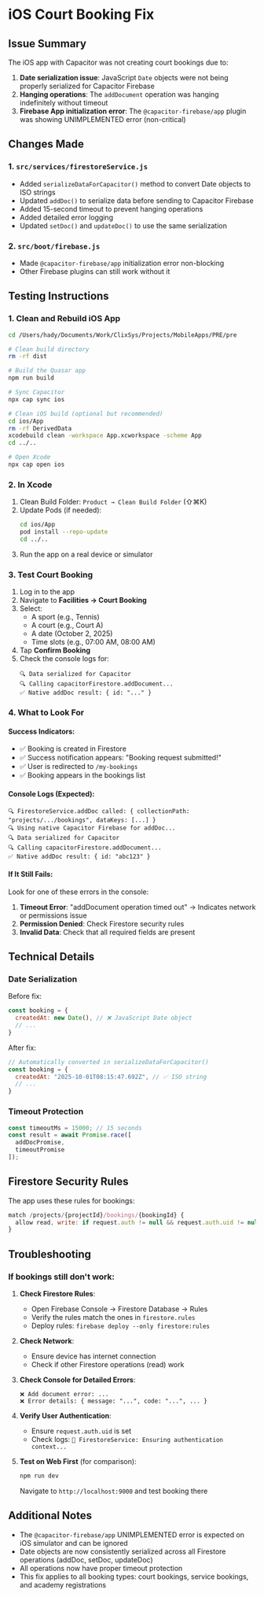 # iOS Court Booking Fix

## Issue Summary
The iOS app with Capacitor was not creating court bookings due to:
1. **Date serialization issue**: JavaScript `Date` objects were not being properly serialized for Capacitor Firebase
2. **Hanging operations**: The `addDocument` operation was hanging indefinitely without timeout
3. **Firebase App initialization error**: The `@capacitor-firebase/app` plugin was showing UNIMPLEMENTED error (non-critical)

## Changes Made

### 1. `src/services/firestoreService.js`
- Added `serializeDataForCapacitor()` method to convert Date objects to ISO strings
- Updated `addDoc()` to serialize data before sending to Capacitor Firebase
- Added 15-second timeout to prevent hanging operations
- Added detailed error logging
- Updated `setDoc()` and `updateDoc()` to use the same serialization

### 2. `src/boot/firebase.js`
- Made `@capacitor-firebase/app` initialization error non-blocking
- Other Firebase plugins can still work without it

## Testing Instructions

### 1. Clean and Rebuild iOS App
```bash
cd /Users/hady/Documents/Work/ClixSys/Projects/MobileApps/PRE/pre

# Clean build directory
rm -rf dist

# Build the Quasar app
npm run build

# Sync Capacitor
npx cap sync ios

# Clean iOS build (optional but recommended)
cd ios/App
rm -rf DerivedData
xcodebuild clean -workspace App.xcworkspace -scheme App
cd ../..

# Open Xcode
npx cap open ios
```

### 2. In Xcode
1. Clean Build Folder: `Product → Clean Build Folder` (⇧⌘K)
2. Update Pods (if needed):
   ```bash
   cd ios/App
   pod install --repo-update
   cd ../..
   ```
3. Run the app on a real device or simulator

### 3. Test Court Booking
1. Log in to the app
2. Navigate to **Facilities → Court Booking**
3. Select:
   - A sport (e.g., Tennis)
   - A court (e.g., Court A)
   - A date (October 2, 2025)
   - Time slots (e.g., 07:00 AM, 08:00 AM)
4. Tap **Confirm Booking**
5. Check the console logs for:
   ```
   🔍 Data serialized for Capacitor
   🔍 Calling capacitorFirestore.addDocument...
   ✅ Native addDoc result: { id: "..." }
   ```

### 4. What to Look For

#### Success Indicators:
- ✅ Booking is created in Firestore
- ✅ Success notification appears: "Booking request submitted!"
- ✅ User is redirected to `/my-bookings`
- ✅ Booking appears in the bookings list

#### Console Logs (Expected):
```
🔍 FirestoreService.addDoc called: { collectionPath: "projects/.../bookings", dataKeys: [...] }
🔍 Using native Capacitor Firebase for addDoc...
🔍 Data serialized for Capacitor
🔍 Calling capacitorFirestore.addDocument...
✅ Native addDoc result: { id: "abc123" }
```

#### If It Still Fails:
Look for one of these errors in the console:
1. **Timeout Error**: "addDocument operation timed out" → Indicates network or permissions issue
2. **Permission Denied**: Check Firestore security rules
3. **Invalid Data**: Check that all required fields are present

## Technical Details

### Date Serialization
Before fix:
```javascript
const booking = {
  createdAt: new Date(), // ❌ JavaScript Date object
  // ...
}
```

After fix:
```javascript
// Automatically converted in serializeDataForCapacitor()
const booking = {
  createdAt: "2025-10-01T08:15:47.692Z", // ✅ ISO string
  // ...
}
```

### Timeout Protection
```javascript
const timeoutMs = 15000; // 15 seconds
const result = await Promise.race([
  addDocPromise,
  timeoutPromise
]);
```

## Firestore Security Rules
The app uses these rules for bookings:
```javascript
match /projects/{projectId}/bookings/{bookingId} {
  allow read, write: if request.auth != null && request.auth.uid != null;
}
```

## Troubleshooting

### If bookings still don't work:

1. **Check Firestore Rules**:
   - Open Firebase Console → Firestore Database → Rules
   - Verify the rules match the ones in `firestore.rules`
   - Deploy rules: `firebase deploy --only firestore:rules`

2. **Check Network**:
   - Ensure device has internet connection
   - Check if other Firestore operations (read) work

3. **Check Console for Detailed Errors**:
   ```
   ❌ Add document error: ...
   ❌ Error details: { message: "...", code: "...", ... }
   ```

4. **Verify User Authentication**:
   - Ensure `request.auth.uid` is set
   - Check logs: `🔐 FirestoreService: Ensuring authentication context...`

5. **Test on Web First** (for comparison):
   ```bash
   npm run dev
   ```
   Navigate to `http://localhost:9000` and test booking there

## Additional Notes

- The `@capacitor-firebase/app` UNIMPLEMENTED error is expected on iOS simulator and can be ignored
- Date objects are now consistently serialized across all Firestore operations (addDoc, setDoc, updateDoc)
- All operations now have proper timeout protection
- This fix applies to all booking types: court bookings, service bookings, and academy registrations

